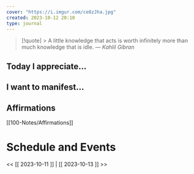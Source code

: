 ```yaml
---
cover: "https://i.imgur.com/ce8zJha.jpg"
created: 2023-10-12 20:10
type: journal
---
```



>[!quote] > A little knowledge that acts is worth infinitely more than much knowledge that is idle.
> — <cite>Kahlil Gibran</cite>

## Today I appreciate...


## I want to manifest...


## Affirmations
[[100-Notes/Affirmations]]













# Schedule and Events




<< [[ 2023-10-11 ]] | [[ 2023-10-13 ]] >>
